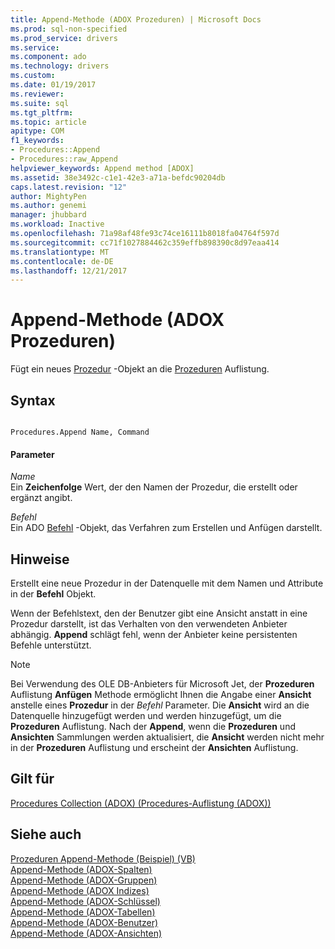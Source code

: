 ```yaml
---
title: Append-Methode (ADOX Prozeduren) | Microsoft Docs
ms.prod: sql-non-specified
ms.prod_service: drivers
ms.service: 
ms.component: ado
ms.technology: drivers
ms.custom: 
ms.date: 01/19/2017
ms.reviewer: 
ms.suite: sql
ms.tgt_pltfrm: 
ms.topic: article
apitype: COM
f1_keywords:
- Procedures::Append
- Procedures::raw_Append
helpviewer_keywords: Append method [ADOX]
ms.assetid: 38e3492c-c1e1-42e3-a71a-befdc90204db
caps.latest.revision: "12"
author: MightyPen
ms.author: genemi
manager: jhubbard
ms.workload: Inactive
ms.openlocfilehash: 71a98af48fe93c74ce16111b8018fa04764f597d
ms.sourcegitcommit: cc71f1027884462c359effb898390c8d97eaa414
ms.translationtype: MT
ms.contentlocale: de-DE
ms.lasthandoff: 12/21/2017
---
```

# <a name="append-method-adox-procedures"></a>Append-Methode (ADOX Prozeduren)
Fügt ein neues [Prozedur](../../../ado/reference/adox-api/procedure-object-adox.md) -Objekt an die [Prozeduren](../../../ado/reference/adox-api/procedures-collection-adox.md) Auflistung.  
  
## <a name="syntax"></a>Syntax  
  
```  
  
Procedures.Append Name, Command  
```  
  
#### <a name="parameters"></a>Parameter  
 *Name*  
 Ein **Zeichenfolge** Wert, der den Namen der Prozedur, die erstellt oder ergänzt angibt.  
  
 *Befehl*  
 Ein ADO [Befehl](../../../ado/reference/ado-api/command-object-ado.md) -Objekt, das Verfahren zum Erstellen und Anfügen darstellt.  
  
## <a name="remarks"></a>Hinweise  
 Erstellt eine neue Prozedur in der Datenquelle mit dem Namen und Attribute in der **Befehl** Objekt.  
  
 Wenn der Befehlstext, den der Benutzer gibt eine Ansicht anstatt in eine Prozedur darstellt, ist das Verhalten von den verwendeten Anbieter abhängig. **Append** schlägt fehl, wenn der Anbieter keine persistenten Befehle unterstützt.  
  
> [!NOTE]
>  Bei Verwendung des OLE DB-Anbieters für Microsoft Jet, der **Prozeduren** Auflistung **Anfügen** Methode ermöglicht Ihnen die Angabe einer **Ansicht** anstelle eines  **Prozedur** in der *Befehl* Parameter. Die **Ansicht** wird an die Datenquelle hinzugefügt werden und werden hinzugefügt, um die **Prozeduren** Auflistung. Nach der **Append**, wenn die **Prozeduren** und **Ansichten** Sammlungen werden aktualisiert, die **Ansicht** werden nicht mehr in der **Prozeduren** Auflistung und erscheint der **Ansichten** Auflistung.  
  
## <a name="applies-to"></a>Gilt für  
 [Procedures Collection (ADOX) (Procedures-Auflistung (ADOX))](../../../ado/reference/adox-api/procedures-collection-adox.md)  
  
## <a name="see-also"></a>Siehe auch  
 [Prozeduren Append-Methode (Beispiel) (VB)](../../../ado/reference/adox-api/procedures-append-method-example-vb.md)   
 [Append-Methode (ADOX-Spalten)](../../../ado/reference/adox-api/append-method-adox-columns.md)   
 [Append-Methode (ADOX-Gruppen)](../../../ado/reference/adox-api/append-method-adox-groups.md)   
 [Append-Methode (ADOX Indizes)](../../../ado/reference/adox-api/append-method-adox-indexes.md)   
 [Append-Methode (ADOX-Schlüssel)](../../../ado/reference/adox-api/append-method-adox-keys.md)   
 [Append-Methode (ADOX-Tabellen)](../../../ado/reference/adox-api/append-method-adox-tables.md)   
 [Append-Methode (ADOX-Benutzer)](../../../ado/reference/adox-api/append-method-adox-users.md)   
 [Append-Methode (ADOX-Ansichten)](../../../ado/reference/adox-api/append-method-adox-views.md)
